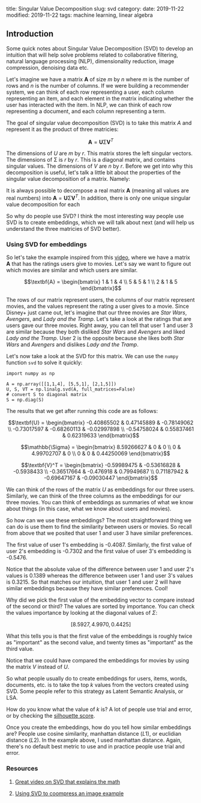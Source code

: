 title: Singular Value Decomposition
slug: svd
category: 
date: 2019-11-22
modified: 2019-11-22
tags: machine learning, linear algebra


## Introduction

<!-- PELICAN_BEGIN_SUMMARY -->

Some quick notes about Singular Value Decomposition (SVD) to develop an intuition that will help solve problems related to collaborative filtering, natural language processing (NLP), dimensionality reduction, image compression, denoising data etc.

<!-- PELICAN_END_SUMMARY -->

Let's imagine we have a matrix $\textbf{A}$ of size $m$ by $n$ where $m$  is the number of rows and  $n$ is the number of columns. If we were building a recommender system, we can think of each row representing a user, each column representing an item, and each element in the matrix indicating whether the user has interacted with the item. In NLP, we can think of each row representing a document, and each column representing a term.

The goal of singular value decomposition (SVD) is to take this matrix $A$ and represent it as the product of three matricies:

$$\textbf{A} = \textbf{U}\mathbb{\Sigma}
\textbf{V}^T$$

The dimensions of $U$ are $m$ by $r$. This matrix stores the left  singular vectors. The dimensions of $\mathbb{\Sigma}$ is $r$ by $r$. This is a diagonal matrix, and contains singular values. The dimensions of $V$ are $n$ by $r$. Before we get into why this decomposition is useful, let's talk a little bit about the properties of the singular value decomposition of a matrix. Namely:

It is always possible to decompose a real matrix $\textbf{A}$ (meaning all values are real numbers) into $\textbf{A} = \textbf{U}\mathbb{\Sigma}
\textbf{V}^T$. In addition, there is only one unique singular value decomposition for each  

So why do people use SVD? I think the most interesting way  people use SVD is to create embeddings, which we will talk about next (and will help us understand the three matricies of SVD better).

### Using SVD for embeddings

So let's take the example inspired from this [video](https://www.youtube.com/watch?v=P5mlg91as1c&t=236s), where we have a matrix $\textbf{A}$ that has the ratings users give to  movies. Let's say we want to figure out which movies are similar and which users are similar.

$$\textbf{A} = \begin{bmatrix}
  1 & 1 & 4 \\
   5 & 5 & 1 \\
   2 & 1 & 5
\end{bmatrix}$$

The rows of our matrix represent users, the columns of our matrix represent movies, and the values represent the rating a user gives to a movie. Since Disney+ just came out, let's imagine that our three movies are *Star Wars*, *Avengers*, and *Lady and the Tramp*. Let's take a look at the ratings that are users gave our three movies. Right away, you can tell that user 1 and user 3 are similar because they both  disliked *Star Wars* and *Avengers* and liked *Lady and the Tramp*. User 2 is the opposite because she likes both *Star Wars* and *Avengers* and dislikes *Lady and the Tramp*.

Let's now take a look at the  SVD  for this matrix. We can use the `numpy` function `svd` to solve it quickly:

    import numpy as np

    A = np.array([[1,1,4], [5,5,1], [2,1,5]]) 
    U, S, VT = np.linalg.svd(A, full_matrices=False)
    # convert S to diagonal matrix
    S = np.diag(S)

The results that we get after running this code are as follows:

$$\textbf{U} = \begin{bmatrix}
  -0.40865502 & 0.47145889  & -0.78149062 \\
   -0.73017597 & -0.68260113 & -0.02997898 \\
   -0.54758024 & 0.55837461 & 0.62319633
\end{bmatrix}$$

$$\mathbb{\Sigma} = \begin{bmatrix}
  8.59266627 & 0 & 0 \\
  0 & 4.99702707 & 0 \\
  0 & 0 & 0.44250069
\end{bmatrix}$$


$$\textbf{V}^T = \begin{bmatrix}
  -0.59989475 & -0.53616828 & -0.5938433 \\
   -0.36517664 & -0.476918 & 0.79949687 \\
   0.71187942 & -0.69647167 & -0.09030447
\end{bmatrix}$$

We can think of the rows of the matrix $U$ as embeddings for our three users. Similarly, we can think of the three columns as the embeddings for our three movies. You can think of embeddings as summaries of what we know about things (in this case, what we know about users and movies).

So how can we use these embeddings? The most straightforward thing we can do is use them to find the similarity between users or movies. So recall from above that we posited that user 1 and user 3 have similar preferences.

The first value of user 1's embedding is -0.4087. Similarly, the first value of user 2's embedding is -0.7302 and the first value of user 3's embedding is -0.5476. 

Notice that the absolute value of the difference between user 1 and user 2's values is 0.1389 whereas the difference between user 1 and user 3's values is 0.3215. So that matches our intuition, that user 1 and user 2 will  have similar embeddings because they have similar preferences. Cool!

Why did we pick the first value of the embedding vector to compare instead of the second or third? The values are sorted by importance. You can check the values importance by looking at the diagonal values of $\Sigma$:

$$[8.5927, 4.9970, 0.4425]$$

What this tells you is that the first value of the embeddings is roughly twice as "important" as the second value, and twenty times as "important" as the third value.

Notice that we could have compared the embeddings for movies by using the matrix $V$ instead of $U$.

So what people usually do to create embeddings for users, items, words, documents, etc. is to take the top $k$ values from the vectors created using SVD. Some people refer to this strategy as Latent Semantic Analysis, or LSA.

How do you know what the value of $k$ is? A lot of people use trial and error, or by checking the [silhouette score](https://scikit-learn.org/stable/modules/generated/sklearn.metrics.silhouette_score.html).

Once you create the embeddings, how do you tell how similar embeddings are? People use cosine similarity, manhattan distance ($L1$), or euclidian distance ($L2$). In the example above, I used manhattan distance. Again, there's no default best metric to use and in practice people use trial and error.


### Resources
1)  [Great video on SVD that explains the math](https://www.youtube.com/watch?v=P5mlg91as1c&t=236s)

2) [Using SVD to coompress an image example](http://andrew.gibiansky.com/blog/mathematics/cool-linear-algebra-singular-value-decomposition/)